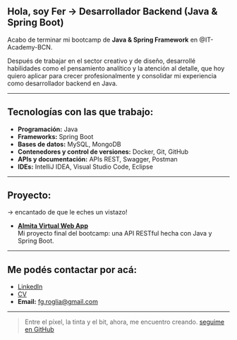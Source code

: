 ## Hola, soy Fer → Desarrollador Backend (Java & Spring Boot)

Acabo de terminar mi bootcamp de **Java & Spring Framework** en @IT-Academy-BCN.

Después de trabajar en el sector creativo y de diseño, desarrollé habilidades como el pensamiento analítico y la atención al detalle, que hoy quiero aplicar para crecer profesionalmente y consolidar mi experiencia como desarrollador backend en Java.

---

##  Tecnologías con las que trabajo:

- **Programación:** Java  
- **Frameworks:** Spring Boot  
- **Bases de datos:** MySQL, MongoDB  
- **Contenedores y control de versiones:** Docker, Git, GitHub  
- **APIs y documentación:** APIs REST, Swagger, Postman  
- **IDEs:** IntelliJ IDEA, Visual Studio Code, Eclipse

---

## Proyecto:
-> encantado de que le eches un vistazo!

-  **[Almita Virtual Web App](https://github.com/FerGimenezRoglia/AlmitaVirtual_Web_App)**  
  Mi proyecto final del bootcamp: una API RESTful hecha con Java y Spring Boot.

---

## Me podés contactar por acá:

- [LinkedIn](https://www.linkedin.com/in/fergimenezroglia/)
- [CV](https://drive.google.com/file/d/1oowgTLWH1Ka2bmhYeYJHfRsCNGoQdsdY/view?usp=sharing)
- **Email:** fg.roglia@gmail.com

---

> Entre el píxel, la tinta y el bit, ahora, me encuentro creando. 
> [seguime en GitHub](https://github.com/FerGimenezRoglia)
